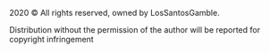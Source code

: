 2020 © All rights reserved, owned by LosSantosGamble. 

Distribution without the permission of the author will be reported for copyright infringement

